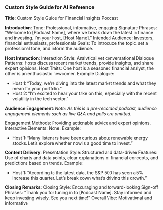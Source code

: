 ### Custom Style Guide for AI Reference

**Title**: Custom Style Guide for Financial Insights Podcast

**Introduction**:
Tone: Professional, informative, engaging
Signature Phrases: “Welcome to [Podcast Name], where we break down the latest in finance and investing. I’m your host, [Host Name].”
Intended Audience: Investors, financial enthusiasts, professionals
Goals: To introduce the topic, set a professional tone, and inform the audience.

**Host Interaction**:
Interaction Style: Analytical yet conversational
Dialogue Patterns: Hosts discuss recent market trends, provide insights, and share expert opinions.
Host Traits: One host is a seasoned financial analyst, the other is an enthusiastic newcomer.
Example Dialogue:
  - Host 1: “Today, we’re diving into the latest market trends and what they mean for your portfolio.”
  - Host 2: “I’m excited to hear your take on this, especially with the recent volatility in the tech sector.”

**Audience Engagement**:
*Note: As this is a pre-recorded podcast, audience engagement elements such as live Q&A and polls are omitted.*

Engagement Methods: Providing actionable advice and expert opinions.
Interactive Elements: None.
Example:
  - Host 1: “Many listeners have been curious about renewable energy stocks. Let’s explore whether now is a good time to invest.”


**Content Delivery**:
Presentation Style: Structured and data-driven
Features: Use of charts and data points, clear explanations of financial concepts, and predictions based on trends.
Example:
  - Host 1: “According to the latest data, the S&P 500 has seen a 5% increase this quarter. Let’s break down what’s driving this growth.”

**Closing Remarks**:
Closing Style: Encouraging and forward-looking
Sign-off Phrases: “Thank you for tuning in to [Podcast Name]. Stay informed and keep investing wisely. See you next time!”
Overall Vibe: Motivational and informative